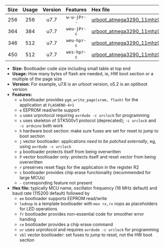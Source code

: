 |Size|Usage|Version|Features|Hex file|
|:-:|:-:|:-:|:-:|:--|
|256|256|u7.7|`w-u-jPr--`|[urboot_atmega3290_11mhz0592_460800bps_lednop_ur_vbl.hex](https://raw.githubusercontent.com/stefanrueger/urboot.hex/main/mcus/atmega3290/fcpu_11mhz0592/460800_bps/urboot_atmega3290_11mhz0592_460800bps_lednop_ur_vbl.hex)|
|364|384|u7.7|`weu-jPr-c`|[urboot_atmega3290_11mhz0592_460800bps_ee_lednop_fr_ce_ur_vbl.hex](https://raw.githubusercontent.com/stefanrueger/urboot.hex/main/mcus/atmega3290/fcpu_11mhz0592/460800_bps/urboot_atmega3290_11mhz0592_460800bps_ee_lednop_fr_ce_ur_vbl.hex)|
|346|512|u7.7|`weu-hpr-c`|[urboot_atmega3290_11mhz0592_460800bps_ee_lednop_fr_ce_ur.hex](https://raw.githubusercontent.com/stefanrueger/urboot.hex/main/mcus/atmega3290/fcpu_11mhz0592/460800_bps/urboot_atmega3290_11mhz0592_460800bps_ee_lednop_fr_ce_ur.hex)|
|450|512|u7.7|`wes-hpr-c`|[urboot_atmega3290_11mhz0592_460800bps_ee_lednop_fr_ce.hex](https://raw.githubusercontent.com/stefanrueger/urboot.hex/main/mcus/atmega3290/fcpu_11mhz0592/460800_bps/urboot_atmega3290_11mhz0592_460800bps_ee_lednop_fr_ce.hex)|

- **Size:** Bootloader code size including small table at top end
- **Usage:** How many bytes of flash are needed, ie, HW boot section or a multiple of the page size
- **Version:** For example, u7.6 is an urboot version, o5.2 is an optiboot version
- **Features:**
  + `w` bootloader provides `pgm_write_page(sram, flash)` for the application at `FLASHEND-4+1`
  + `e` EEPROM read/write support
  + `u` uses urprotocol requiring `avrdude -c urclock` for programming
  + `s` uses skeleton of STK500v1 protocol (deprecated); `-c urclock` and `-c arduino` both work
  + `h` hardware boot section: make sure fuses are set for reset to jump to boot section
  + `j` vector bootloader: applications *need to be patched externally*, eg, using `avrdude -c urclock`
  + `p` bootloader protects itself from being overwritten
  + `P` vector bootloader only: protects itself and reset vector from being overwritten
  + `r` preserves reset flags for the application in the register R2
  + `c` bootloader provides chip erase functionality (recommended for large MCUs)
  + `-` corresponding feature not present
- **Hex file:** typically MCU name, oscillator frequency (16 MHz default) and baud rate (115200 default) followed by
  + `ee` bootloader supports EEPROM read/write
  + `lednop` is a template bootloader with `mov rx,rx` nops as placeholders for LED operations
  + `fr` bootloader provides non-essential code for smoother error handing
  + `ce` bootloader provides a chip erase command
  + `ur` uses urprotocol and requires `avrdude -c urclock` for programming
  + `vbl` vector bootloader: set fuses to jump to reset, not the HW boot section
